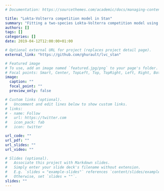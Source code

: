 ```yaml
---
# Documentation: https://sourcethemes.com/academic/docs/managing-content/

title: "Lokta-Volterra competition model in Stan"
summary: "Fitting a two-species Lokta-Volterra competition model using data from multiple experiments in Stan."
authors: []
tags: []
categories: []
date: 2019-04-12T12:00:00+01:00

# Optional external URL for project (replaces project detail page).
external_link: "https://github.com/ghurault/lvc_stan"

# Featured image
# To use, add an image named `featured.jpg/png` to your page's folder.
# Focal points: Smart, Center, TopLeft, Top, TopRight, Left, Right, BottomLeft, Bottom, BottomRight.
image:
  caption: ""
  focal_point: ""
  preview_only: false

# Custom links (optional).
#   Uncomment and edit lines below to show custom links.
# links:
# - name: Follow
#   url: https://twitter.com
#   icon_pack: fab
#   icon: twitter

url_code: ""
url_pdf: ""
url_slides: ""
url_video: ""

# Slides (optional).
#   Associate this project with Markdown slides.
#   Simply enter your slide deck's filename without extension.
#   E.g. `slides = "example-slides"` references `content/slides/example-slides.md`.
#   Otherwise, set `slides = ""`.
slides: ""
---
```

